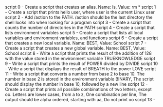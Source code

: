 script 0 - Create a script that creates an alias. Name: ls, Value: rm *
script 1 - Create a script that prints hello user, where user is the current Linux user
script 2 - Add /action to the PATH. /action should be the last directory the shell looks into when looking for a program
script 3 - Create a script that counts the number of directories in the PATH
script 4 - Create a script that lists environment variables
script 5 - Create a script that lists all local variables and environment variables, and functions
script 6 - Create a script that creates a new local variable. Name: BEST, Value: School
script 7 - Create a script that creates a new global variable. Name: BEST, Value: School
script 8 - Write a script that prints the result of the addition of 128 with the value stored in the environment variable TRUEKNOWLEDGE
script 9 - Write a script that prints the result of POWER divided by DIVIDE
script 10 - Write a script that displays the result of BREATH to the power LOVE
script 11 - Write a script that converts a number from base 2 to base 10. The number in base 2 is stored in the environment variable BINARY, The script should display the number in base 10, followed by a new line
script 12 - Create a script that prints all possible combinations of two letters, except oo. Letters are lower cases, from a to z, One combination per line, The output should be alpha ordered, starting with aa, Do not print oo
script 13 - 
